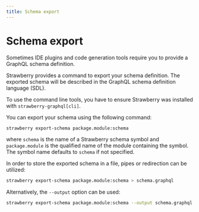 ```yaml
---
title: Schema export
---
```


# Schema export

Sometimes IDE plugins and code generation tools require you to provide a GraphQL
schema definition.

Strawberry provides a command to export your schema definition. The exported
schema will be described in the GraphQL schema definition language (SDL).

To use the command line tools, you have to ensure Strawberry was installed with `strawberry-graphql[cli]`.

You can export your schema using the following command:

```bash
strawberry export-schema package.module:schema
```

where `schema` is the name of a Strawberry schema symbol and `package.module` is
the qualified name of the module containing the symbol. The symbol name defaults
to `schema` if not specified.

In order to store the exported schema in a file, pipes or redirection can be
utilized:

```bash
strawberry export-schema package.module:schema > schema.graphql
```

Alternatively, the `--output` option can be used:

```bash
strawberry export-schema package.module:schema --output schema.graphql
```
